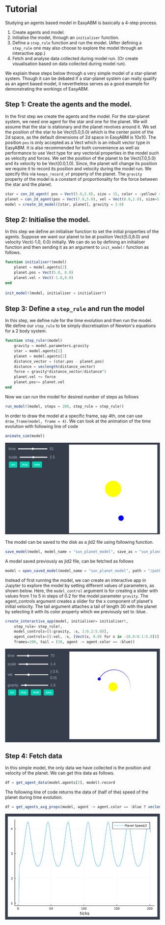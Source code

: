 # Tutorial

Studying an agents based model in EasyABM is basically a 4-step process. 

1. Create agents and model. 
2. Initialise the model, through an `initialiser` function.
3. Define a `step_rule` function and run the model. (After defining a `step_rule` one may also choose to explore the model through an interactive app.) 
4. Fetch and analyse data collected during model run. (Or create visualisation based on data collected during model run).

We explain these steps below through a very simple model of a star-planet system. Though it can be debated if a star-planet system can really qualify as an agent based model, it nevertheless serves as a good example for demonstrating the workings of EasyABM. 

## Step 1: Create the agents and the model.

In the first step we create the agents and the model. For the star-planet system, we need one agent for the star and one for the planet. We will assume that the star is stationary and the planet revolves around it. We set the position of the star to be Vect(5.0,5.0) which is the center point of the 2d space, as the default dimensions of 2d space in EasyABM is 10x10. The position `pos` is only accepted as a Vect which is an inbuilt vector type in EasyABM. It is also recommended for both convenience as well as performance to use Vect type for any vectorial properties in the model such as velocity and forces. We set the position of the planet to be Vect(7.0,5.0) and its velocity to be Vect(0.0,1.0). Since, the planet will change its position we require it to record its position and velocity during the model run. We specify this via `keeps_record_of` property of the planet. The `gravity` property of the model is a constant of proportionality for the force between the star and the planet. 

```julia
star = con_2d_agent( pos = Vect(5.0,5.0), size = 15, color = :yellow) # by default 2d space is 10x10, so that (5,5) is center.
planet = con_2d_agent(pos = Vect(7.0,5.0), vel = Vect(0.0,1.0), size=5, color = :blue, keeps_record_of = [:pos, :vel]) 
model = create_2d_model([star, planet], gravity = 3.0)
```

## Step 2: Initialise the model.

In this step we define an initialiser function to set the initial properties of the agents. Suppose we want our planet to be at position Vect(5.0,8.0) and velocity Vect(-1.0, 0.0) initially. We can do so by defining an initialiser function and then sending it as an argument to `init_model!` function as follows.

```julia
function initialiser!(model)
    planet = model.agents[2]
    planet.pos = Vect(5.0, 8.0)
    planet.vel = Vect(-1.0,0.0)
end

init_model!(model, initialiser = initialiser!)
```

## Step 3: Define a `step_rule` and run the model

In this step, we define rule for the time evolution and then run the model. We define our `step_rule` to be simply discretisation of Newton's equations for a 2 body system.

```julia
function step_rule!(model)
    gravity = model.parameters.gravity
    star = model.agents[1]
    planet = model.agents[2]
    distance_vector = (star.pos - planet.pos)
    distance = veclength(distance_vector)
    force = gravity*distance_vector/distance^3
    planet.vel += force
    planet.pos+= planet.vel 
end
```
Now we can run the model for desired number of steps as follows

```julia
run_model!(model, steps = 200, step_rule = step_rule!)
```

In order to draw the model at a specific frame, say 4th, one can use `draw_frame(model, frame = 4)`. We can look at the animation of the time evolution with following line of code

```julia
animate_sim(model)
```

![png](assets/StarPlanetSystem/StarPlanetAnim1.png)


The model can be saved to the disk as a jld2 file using following function.

```julia
save_model(model, model_name = "sun_planet_model", save_as = "sun_planet.jld2", folder = "/path/to/folder/")
```

A model saved previously as jld2 file, can be fetched as follows 

```julia
model = open_saved_model(model_name = "sun_planet_model", path = "/path/to/folder/sun_planet.jld2")
```

Instead of first running the model, we can create an interactive app in Jupyter to explore the model by setting different values of parameters, as shown below. Here, the `model_control` argument is for creating a slider with values from 1 to 5 in steps of 0.2 for the model parameter `gravity`. The agent_controls argument creates a slider for the x component of planet's initial velocity. The tail argument attaches a tail of length 30 with the planet by selecting it with its color property which we previously set to :blue. 

```julia
create_interactive_app(model, initialiser= initialiser!,
    step_rule= step_rule!,
    model_controls=[(:gravity, :s, 1:0.2:5.0)], 
    agent_controls=[(:vel, :s, [Vect(x, 0.0) for x in -10.0:0.1:5.0])],
    frames=200, tail = (30, agent -> agent.color == :blue)) 
```

![png](assets/StarPlanetSystem/StarPlanetIntApp.png)



## Step 4: Fetch data

In this simple model, the only data we have collected is the position and velocity of the planet. We can get this data as follows. 

```julia
df = get_agent_data(model.agents[2], model).record
```

The following line of code returns the data of (half of the) speed of the planet during time evolution.

```julia 
df = get_agents_avg_props(model, agent -> agent.color == :blue ? veclength(agent.vel) : 0.0, labels = ["Planet Speed/2"], plot_result = true)   
```

![png](assets/StarPlanetSystem/SPSPlot1.png)




